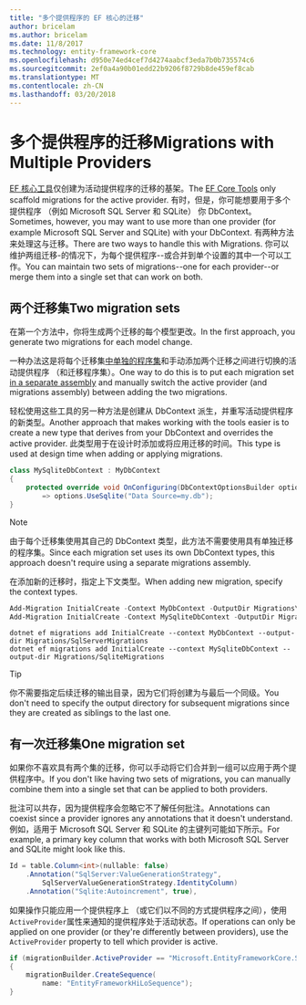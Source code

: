 ```yaml
---
title: "多个提供程序的 EF 核心的迁移"
author: bricelam
ms.author: bricelam
ms.date: 11/8/2017
ms.technology: entity-framework-core
ms.openlocfilehash: d950e74ed4cef7d4274aabcf3eda7b0b735574c6
ms.sourcegitcommit: 2ef0a4a90b01edd22b9206f8729b8de459ef8cab
ms.translationtype: MT
ms.contentlocale: zh-CN
ms.lasthandoff: 03/20/2018
---
```

<a name="migrations-with-multiple-providers"></a><span data-ttu-id="41407-102">多个提供程序的迁移</span><span class="sxs-lookup"><span data-stu-id="41407-102">Migrations with Multiple Providers</span></span>
==================================
<span data-ttu-id="41407-103">[EF 核心工具][ 1]仅创建为活动提供程序的迁移的基架。</span><span class="sxs-lookup"><span data-stu-id="41407-103">The [EF Core Tools][1] only scaffold migrations for the active provider.</span></span> <span data-ttu-id="41407-104">有时，但是，你可能想要用于多个提供程序 （例如 Microsoft SQL Server 和 SQLite） 你 DbContext。</span><span class="sxs-lookup"><span data-stu-id="41407-104">Sometimes, however, you may want to use more than one provider (for example Microsoft SQL Server and SQLite) with your DbContext.</span></span> <span data-ttu-id="41407-105">有两种方法来处理这与迁移。</span><span class="sxs-lookup"><span data-stu-id="41407-105">There are two ways to handle this with Migrations.</span></span> <span data-ttu-id="41407-106">你可以维护两组迁移-的情况下，为每个提供程序--或合并到单个设置的其中一个可以工作。</span><span class="sxs-lookup"><span data-stu-id="41407-106">You can maintain two sets of migrations--one for each provider--or merge them into a single set that can work on both.</span></span>

<a name="two-migration-sets"></a><span data-ttu-id="41407-107">两个迁移集</span><span class="sxs-lookup"><span data-stu-id="41407-107">Two migration sets</span></span>
------------------
<span data-ttu-id="41407-108">在第一个方法中，你将生成两个迁移的每个模型更改。</span><span class="sxs-lookup"><span data-stu-id="41407-108">In the first approach, you generate two migrations for each model change.</span></span>

<span data-ttu-id="41407-109">一种办法这是将每个迁移集[中单独的程序集][ 2]和手动添加两个迁移之间进行切换的活动提供程序 （和迁移程序集）。</span><span class="sxs-lookup"><span data-stu-id="41407-109">One way to do this is to put each migration set [in a separate assembly][2] and manually switch the active provider (and migrations assembly) between adding the two migrations.</span></span>

<span data-ttu-id="41407-110">轻松使用这些工具的另一种方法是创建从 DbContext 派生，并重写活动提供程序的新类型。</span><span class="sxs-lookup"><span data-stu-id="41407-110">Another approach that makes working with the tools easier is to create a new type that derives from your DbContext and overrides the active provider.</span></span> <span data-ttu-id="41407-111">此类型用于在设计时添加或将应用迁移的时间。</span><span class="sxs-lookup"><span data-stu-id="41407-111">This type is used at design time when adding or applying migrations.</span></span>

``` csharp
class MySqliteDbContext : MyDbContext
{
    protected override void OnConfiguring(DbContextOptionsBuilder options)
        => options.UseSqlite("Data Source=my.db");
}
```

> [!NOTE]
> <span data-ttu-id="41407-112">由于每个迁移集使用其自己的 DbContext 类型，此方法不需要使用具有单独迁移的程序集。</span><span class="sxs-lookup"><span data-stu-id="41407-112">Since each migration set uses its own DbContext types, this approach doesn't require using a separate migrations assembly.</span></span>

<span data-ttu-id="41407-113">在添加新的迁移时，指定上下文类型。</span><span class="sxs-lookup"><span data-stu-id="41407-113">When adding new migration, specify the context types.</span></span>

``` powershell
Add-Migration InitialCreate -Context MyDbContext -OutputDir Migrations\SqlServerMigrations
Add-Migration InitialCreate -Context MySqliteDbContext -OutputDir Migrations\SqliteMigrations
```
``` Console
dotnet ef migrations add InitialCreate --context MyDbContext --output-dir Migrations/SqlServerMigrations
dotnet ef migrations add InitialCreate --context MySqliteDbContext --output-dir Migrations/SqliteMigrations
```

> [!TIP]
> <span data-ttu-id="41407-114">你不需要指定后续迁移的输出目录，因为它们将创建为与最后一个同级。</span><span class="sxs-lookup"><span data-stu-id="41407-114">You don't need to specify the output directory for subsequent migrations since they are created as siblings to the last one.</span></span>

<a name="one-migration-set"></a><span data-ttu-id="41407-115">有一次迁移集</span><span class="sxs-lookup"><span data-stu-id="41407-115">One migration set</span></span>
-----------------
<span data-ttu-id="41407-116">如果你不喜欢具有两个集的迁移，你可以手动将它们合并到一组可以应用于两个提供程序中。</span><span class="sxs-lookup"><span data-stu-id="41407-116">If you don't like having two sets of migrations, you can manually combine them into a single set that can be applied to both providers.</span></span>

<span data-ttu-id="41407-117">批注可以共存，因为提供程序会忽略它不了解任何批注。</span><span class="sxs-lookup"><span data-stu-id="41407-117">Annotations can coexist since a provider ignores any annotations that it doesn't understand.</span></span> <span data-ttu-id="41407-118">例如，适用于 Microsoft SQL Server 和 SQLite 的主键列可能如下所示。</span><span class="sxs-lookup"><span data-stu-id="41407-118">For example, a primary key column that works with both Microsoft SQL Server and SQLite might look like this.</span></span>

``` csharp
Id = table.Column<int>(nullable: false)
    .Annotation("SqlServer:ValueGenerationStrategy",
        SqlServerValueGenerationStrategy.IdentityColumn)
    .Annotation("Sqlite:Autoincrement", true),
```

<span data-ttu-id="41407-119">如果操作只能应用一个提供程序上 （或它们以不同的方式提供程序之间），使用`ActiveProvider`属性来通知的提供程序处于活动状态。</span><span class="sxs-lookup"><span data-stu-id="41407-119">If operations can only be applied on one provider (or they're differently between providers), use the `ActiveProvider` property to tell which provider is active.</span></span>

``` csharp
if (migrationBuilder.ActiveProvider == "Microsoft.EntityFrameworkCore.SqlServer")
{
    migrationBuilder.CreateSequence(
        name: "EntityFrameworkHiLoSequence");
}
```


  [1]: ../../miscellaneous/cli/index.md
  [2]: projects.md
